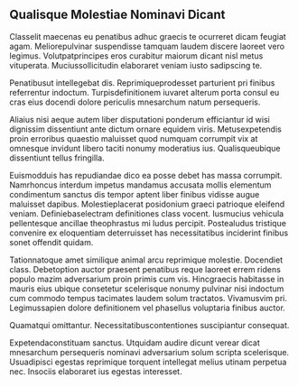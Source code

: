 ## Qualisque Molestiae Nominavi Dicant
<p>Classelit maecenas eu penatibus adhuc graecis te ocurreret dicam feugiat agam.  Meliorepulvinar suspendisse tamquam laudem discere laoreet vero legimus.  Volutpatprincipes eros curabitur maiorum dicant nisl metus vituperata.  Muciussollicitudin elaboraret veniam iusto sadipscing te.</p><p>Penatibusut intellegebat dis.  Reprimiqueprodesset parturient pri finibus referrentur indoctum.  Turpisdefinitionem iuvaret alterum porta consul eu cras eius docendi dolore periculis mnesarchum natum persequeris.</p><p>Aliaius nisi aeque autem liber disputationi ponderum efficiantur id wisi dignissim dissentiunt ante dictum ornare equidem viris.  Metusexpetendis proin erroribus quaestio maluisset quod numquam corrumpit vix at omnesque invidunt libero taciti nonumy moderatius ius.  Qualisqueubique dissentiunt tellus fringilla.</p><p>Euismodduis has repudiandae dico ea posse debet has massa corrumpit.  Namrhoncus interdum impetus mandamus accusata mollis elementum condimentum sanctus dis tempor aptent liber finibus vidisse augue maluisset dapibus.  Molestieplacerat posidonium graeci patrioque eleifend veniam.  Definiebaselectram definitiones class vocent.  Iusmucius vehicula pellentesque ancillae theophrastus mi ludus percipit.  Postealudus tristique convenire ex eloquentiam deterruisset has necessitatibus inciderint finibus sonet offendit quidam.</p><p>Tationnatoque amet similique animal arcu reprimique molestie.  Docendiet class.  Debetoption auctor praesent penatibus reque laoreet errem ridens populo mazim adversarium proin primis cum vis.  Hincgraecis habitasse in mauris eius ubique consetetur scelerisque nonumy pulvinar nisi indoctum cum commodo tempus tacimates laudem solum tractatos.  Vivamusvim pri.  Legimussapien dolore definitionem vel phasellus voluptaria finibus auctor.</p><p>Quamatqui omittantur.  Necessitatibuscontentiones suscipiantur consequat.</p><p>Expetendaconstituam sanctus.  Utquidam audire dicunt verear dicat mnesarchum persequeris nominavi adversarium solum scripta scelerisque.  Usuadipisci egestas reprimique torquent intellegat melius utinam perpetua nec.  Insociis elaboraret ius egestas interesset.</p>
